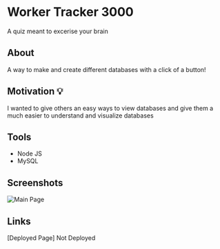 # Worker Tracker 3000
A quiz meant to excerise your brain

## About

A way to make and create different databases with a click of a button! 


## Motivation 💡

I wanted to give others an easy ways to view databases and give them a much easier to understand and visualize databases

## Tools 

- Node JS
- MySQL

## Screenshots 

![Main Page](./assets/images/Screenshot%202023-03-10%20at%2013-15-48%20Code%20Quiz.png)


## Links 

[Deployed Page] Not Deployed
